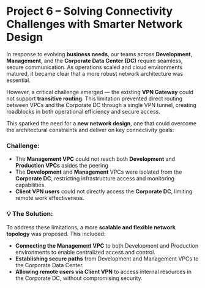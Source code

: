 # Project 6 – Solving Connectivity Challenges with Smarter Network Design

In response to evolving **business needs**, our teams across **Development**, **Management**, and the **Corporate Data Center (DC)** require seamless, secure communication. As operations scaled and cloud environments matured, it became clear that a more robust network architecture was essential.

However, a critical challenge emerged — the existing **VPN Gateway** could not support **transitive routing**. This limitation prevented direct routing between VPCs and the Corporate DC through a single VPN tunnel, creating roadblocks in both operational efficiency and secure access.

This sparked the need for a **new network design**, one that could overcome the architectural constraints and deliver on key connectivity goals:

###  Challenge:
- The **Management VPC** could not reach both **Development** and **Production VPCs** asides the peering
- The **Development** and **Management** VPCs were isolated from the **Corporate DC**, restricting infrastructure access and monitoring capabilities.
- **Client VPN users** could not directly access the **Corporate DC**, limiting remote work effectiveness.

### 💡 The Solution:
To address these limitations, a more **scalable and flexible network topology** was proposed. This included:

- **Connecting the Management VPC** to both Development and Production environments to enable  centralized access and control.
- **Establishing secure paths** from Development and Management VPCs to the Corporate Data Center.
- **Allowing remote users via Client VPN** to access internal resources in the Corporate DC, without compromising security.




